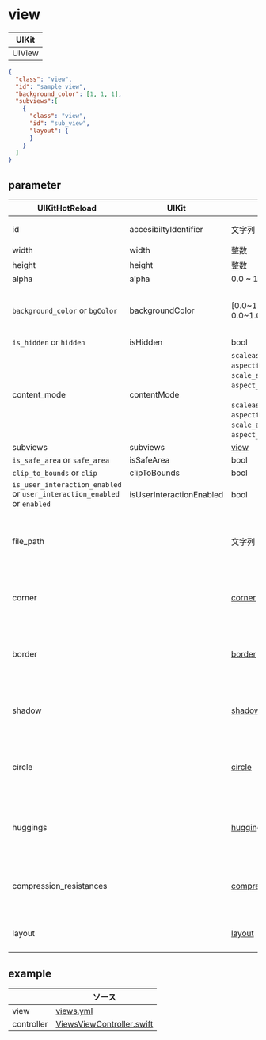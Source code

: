# view

| UIKit |
| ---- |
| UIView |

```json
{
  "class": "view",
  "id": "sample_view",
  "background_color": [1, 1, 1],
  "subviews":[
    {
      "class": "view",
      "id": "sub_view",
      "layout": {
      }
    }
  ]
}
```

## parameter

|  UIKitHotReload | UIKit  | 型 | description |
| ---- | ---- | ---- | ---- |
| id | accesibiltyIdentifier | 文字列 | ユニークであること |
| width | width | 整数 | |
| height | height | 整数 | |
| alpha | alpha | 0.0 ~ 1.0 | | 
| `background_color` or `bgColor` | backgroundColor | [0.0\~1.0, 0.0\~1.0, 0.0\~1.0, 0.0\~1.0] | RGBAの順、 Aに指定がない場合は1.0になる |
| `is_hidden` or `hidden` |isHidden | bool | |
| content_mode | contentMode | `scaleaspectfill` or `aspectfill` or `scale_aspect_fill` or `aspect_fill` or `fill` <br><br> `scaleaspectfit` or `aspectfit` or `scale_aspect_fit` or `aspect_fit` or `fit` | |
| subviews | subviews | [view](#view) | |
| `is_safe_area` or `safe_area` | isSafeArea | bool | |
| `clip_to_bounds` or `clip` | clipToBounds | bool | |
| `is_user_interaction_enabled` or `user_interaction_enabled` or `enabled` | isUserInteractionEnabled | bool | |
| file_path | | 文字列 | コンポーネントとして分離させたjson/ymlファイルのパス |
| corner | | [corner](2-999.parameter.md#corner) | UIViewのlayerで角丸を付けるパラメータ |
| border | | [border](2-999.parameter.md#border) | UIViewのlayerでボーダーラインを引くパラメータ |
| shadow | | [shadow](2-999.parameter.md#shadow) | UIViewのlayerで影を書くパラメータ |
| circle | | [circle](2-999.parameter.md#circle) | UIViewのlayerで四隅に同じ角丸を付けるパラメータ |
| huggings | | [huggings](2-999.parameter.md#huggings) | UIViewのContent Hugging Priorityのパラメータ |
| compression_resistances | | [compression_resistances](2-999.parameter.md#compression_resistances) | UIViewのCompression Resistance Priorityのパラメータ |
| layout |  | [layout](2-1.layout.md#layout) | AutoLayoutの制約のパラメータ |



## example

| | ソース |
| ---- | ---- | 
| view | [views.yml](../Example/UIKitHotReload/views/views.yml) |
| controller | [ViewsViewController.swift](../Example/UIKitHotReload/ViewController/ViewsViewController.swift) |


